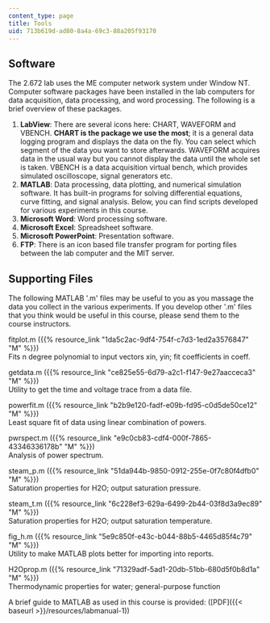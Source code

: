 ```yaml
---
content_type: page
title: Tools
uid: 713b619d-ad80-8a4a-69c3-88a205f93170
---
```


Software
--------

The 2.672 lab uses the ME computer network system under Window NT. Computer software packages have been installed in the lab computers for data acquisition, data processing, and word processing. The following is a brief overview of these packages.

1.  **LabView**: There are several icons here: CHART, WAVEFORM and VBENCH. **CHART is the package we use the most**; it is a general data logging program and displays the data on the fly. You can select which segment of the data you want to store afterwards. WAVEFORM acquires data in the usual way but you cannot display the data until the whole set is taken. VBENCH is a data acquisition virtual bench, which provides simulated oscilloscope, signal generators etc.
2.  **MATLAB**: Data processing, data plotting, and numerical simulation software. It has built-in programs for solving differential equations, curve fitting, and signal analysis. Below, you can find scripts developed for various experiments in this course.
3.  **Microsoft Word**: Word processing software.
4.  **Microsoft Excel**: Spreadsheet software.
5.  **Microsoft PowerPoint**: Presentation software.
6.  **FTP**: There is an icon based file transfer program for porting files between the lab computer and the MIT server.

Supporting Files
----------------

The following MATLAB '.m' files may be useful to you as you massage the data you collect in the various experiments. If you develop other '.m' files that you think would be useful in this course, please send them to the course instructors.

fitplot.m ({{% resource_link "1da5c2ac-9df4-754f-c7d3-1ed2a3576847" "M" %}})  
Fits n degree polynomial to input vectors xin, yin; fit coefficients in coeff.

getdata.m ({{% resource_link "ce825e55-6d79-a2c1-f147-9e27aacceca3" "M" %}})  
Utility to get the time and voltage trace from a data file.

powerfit.m ({{% resource_link "b2b9e120-fadf-e09b-fd95-c0d5de50ce12" "M" %}})  
Least square fit of data using linear combination of powers.

pwrspect.m ({{% resource_link "e9c0cb83-cdf4-000f-7865-43346336178b" "M" %}})  
Analysis of power spectrum.

steam\_p.m ({{% resource_link "51da944b-9850-0912-255e-0f7c80f4dfb0" "M" %}})  
Saturation properties for H2O; output saturation pressure.

steam\_t.m ({{% resource_link "6c228ef3-629a-6499-2b44-03f8d3a9ec89" "M" %}})  
Saturation properties for H2O; output saturation temperature.

fig\_h.m ({{% resource_link "5e9c850f-e43c-b044-88b5-4465d85f4c79" "M" %}})  
Utility to make MATLAB plots better for importing into reports.

H2Oprop.m ({{% resource_link "71329adf-5ad1-20db-51bb-680d5f0b8d1a" "M" %}})  
Thermodynamic properties for water; general-purpose function

A brief guide to MATLAB as used in this course is provided: ([PDF]({{< baseurl >}}/resources/labmanual-1))